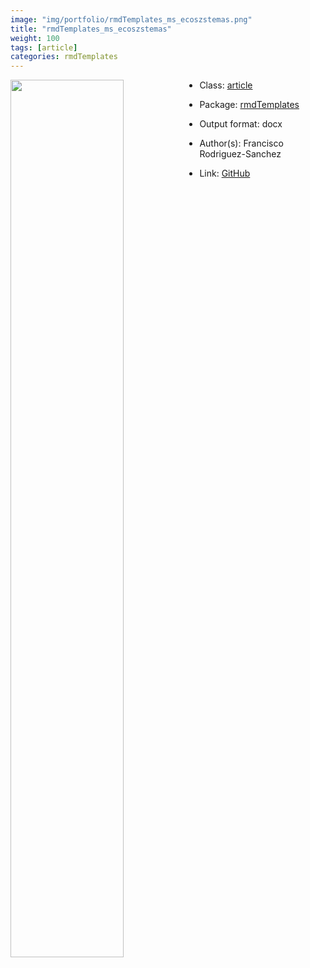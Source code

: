 ```yaml
---
image: "img/portfolio/rmdTemplates_ms_ecoszstemas.png"
title: "rmdTemplates_ms_ecoszstemas"
weight: 100
tags: [article]
categories: rmdTemplates
---
```




<!--more-->

<img class = "jf-image-shadow" src="../../img/portfolio/rmdTemplates_ms_ecoszstemas.png" style="display: block; margin: auto;" width="60%"  align="left">

- Class: [article](../../tags/article)
- Package: [rmdTemplates](rmdtemplates)
- Output format: docx

- Author(s): Francisco Rodriguez-Sanchez
- Link: [GitHub](https://github.com/Pakillo/rmdTemplates)


